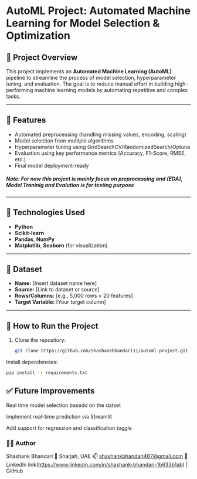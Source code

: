 #  AutoML Project: Automated Machine Learning for Model Selection & Optimization

## 📁 Project Overview

This project implements an **Automated Machine Learning (AutoML)** pipeline to streamline the process of model selection, hyperparameter tuning, and evaluation. The goal is to reduce manual effort in building high-performing machine learning models by automating repetitive and complex tasks.

---

## 🔧 Features

- Automated preprocessing (handling missing values, encoding, scaling)
- Model selection from multiple algorithms
- Hyperparameter tuning using GridSearchCV/RandomizedSearch/Optuna
- Evaluation using key performance metrics (Accuracy, F1-Score, RMSE, etc.)
- Final model deployment-ready
##### Note: For now this project is mainly focus on preprocessing and (EDA), Model Traninig and Evalution is for testing purpose  
---

## 🧠 Technologies Used

- **Python**
- **Scikit-learn**
- **Pandas**, **NumPy**
- **Matplotlib**, **Seaborn** (for visualization)


---

## 📂 Dataset

- **Name:** [Insert dataset name here]
- **Source:** [Link to dataset or source]
- **Rows/Columns:** [e.g., 5,000 rows × 20 features]
- **Target Variable:** [Your target column]

---

## 🚀 How to Run the Project

1. Clone the repository:

   ```bash
   git clone https://github.com/Shashankbhandari11/automl-project.git
   
Install dependencies:
```bash
pip install -r requirements.txt
```




## ✅ Future Improvements
Real time model selection basedd on the datset

Implement real-time prediction via Streamlit

Add support for regression and classification toggle



### 🙋‍♂️ Author
Shashank Bhandari
📍 Sharjah, UAE
📫 shashankbhandari467@gmail.com
🔗 LinkedIn link(https://www.linkedin.com/in/shashank-bhandari-1b633b1ab) 
| GitHub
